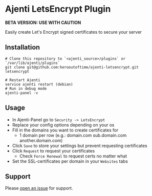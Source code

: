 # Ajenti LetsEncrypt Plugin

**BETA VERSION: USE WITH CAUTION**

Easily create Let's Encrypt signed certificates to secure your server

## Installation

```
# Clone this repository to `<ajenti_source>/plugins` or `/var/lib/ajenti/plugins`
git clone git@github.com:herooutoftime/ajenti-letsencrypt.git letsencrypt

# Restart Ajenti
service ajenti restart (debian)
# Run in debug mode
ajenti-panel -v
```

## Usage

* In Ajenti-Panel go to `Security -> LetsEncrypt`
* Replace your config options depending on your os
* Fill in the domains you want to create certificates for
  * 1 domain per row (e.g.: domain.com sub.domain.com another.domain.com)
* Click `Save` to store your settings but prevent requesting certificates
* Click `Request` to request your certificates
  * Check `Force Renewal` to request certs no matter what
* Set the SSL-certificates per domain in your `Websites` tabs

## Support

Please [open an issue](https://github.com/herooutoftime/ajenti-letsencrypt/issues/new) for support.
